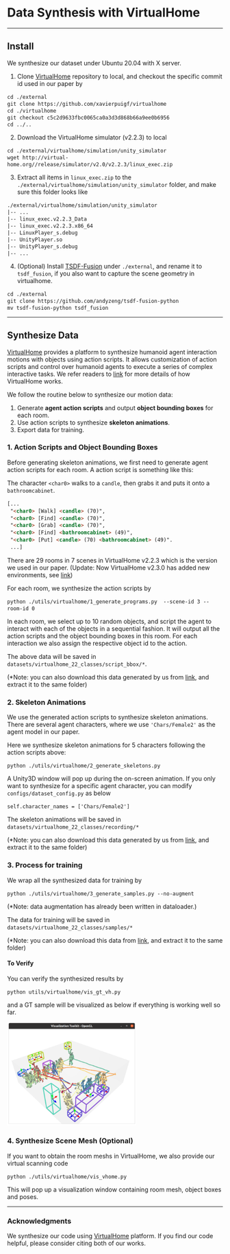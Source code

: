 # Data Synthesis with VirtualHome 

---

## Install
We synthesize our dataset under Ubuntu 20.04 with X server.

1. Clone [VirtualHome](https://github.com/xavierpuigf/virtualhome) repository to local, and checkout the specific commit id used in our paper by
```angular2html
cd ./external
git clone https://github.com/xavierpuigf/virtualhome
cd ./virtualhome
git checkout c5c2d9633fbc0065ca0a3d3d868b66a9ee0b6956
cd ../..
```

2. Download the VirtualHome simulator (v2.2.3) to local
```angular2html
cd ./external/virtualhome/simulation/unity_simulator
wget http://virtual-home.org//release/simulator/v2.0/v2.2.3/linux_exec.zip
```

3. Extract all items in `linux_exec.zip` to the `./external/virtualhome/simulation/unity_simulator` folder, and make sure this folder looks like
```angular2html
./external/virtualhome/simulation/unity_simulator
|-- ...
|-- linux_exec.v2.2.3_Data
|-- linux_exec.v2.2.3.x86_64
|-- LinuxPlayer_s.debug
|-- UnityPlayer.so
|-- UnityPlayer_s.debug
|-- ...
```

4. (Optional) Install [TSDF-Fusion](https://github.com/andyzeng/tsdf-fusion-python) under `./external`, and rename it to `tsdf_fusion`, if you also want to capture the scene geometry in virtualhome.
```angular2html
cd ./external
git clone https://github.com/andyzeng/tsdf-fusion-python
mv tsdf-fusion-python tsdf_fusion
```

---

## Synthesize Data
[VirtualHome](https://github.com/xavierpuigf/virtualhome) provides a platform to synthesize humanoid agent interaction
motions with objects using action scripts. It allows customization of action scripts and control over humanoid agents
to execute a series of complex interactive tasks. We refer readers to [link](http://virtual-home.org/documentation/master/#)
for more details of how VirtualHome works.

We follow the routine below to synthesize our motion data:
1. Generate **agent action scripts** and output **object bounding boxes** for each room.
2. Use action scripts to synthesize **skeleton animations**.
3. Export data for training.

### 1. Action Scripts and Object Bounding Boxes

Before generating skeleton animations, we first need to generate agent action scripts for each room. A action script
is something like this:

The character `<char0>` walks to a `candle`, then grabs it and puts it onto a `bathroomcabinet`.
```html
[...
 "<char0> [Walk] <candle> (70)", 
 "<char0> [Find] <candle> (70)",
 "<char0> [Grab] <candle> (70)", 
 "<char0> [Find] <bathroomcabinet> (49)",
 "<char0> [Put] <candle> (70) <bathroomcabinet> (49)".
 ...]
 ```

There are 29 rooms in 7 scenes in VirtualHome v2.2.3 which is the version we used in our paper. 
(Update: Now VirtualHome v2.3.0 has added new environments, see [link](http://virtual-home.org/documentation/master/downloads/downloads.html))

For each room, we synthesize the action scripts by
```commandline
python ./utils/virtualhome/1_generate_programs.py  --scene-id 3 --room-id 0
```

In each room, we select up to 10 random objects, and script the agent to interact with each of the objects in a
sequential fashion. It will output all the action scripts and the object bounding boxes in this room. For each
interaction we also assign the respective object id to the action.

The above data will be saved in `datasets/virtualhome_22_classes/script_bbox/*`.

(*Note: you can also download this data generated by us from [link](https://tumde-my.sharepoint.com/:u:/g/personal/yinyu_nie_tum_de/EbQJdYJq_QJIpj63S0git2UBJDaooF8c0_29ZjMEsmvTQA?e=eB568Q),
and extract it to the same folder)

### 2. Skeleton Animations
We use the generated action scripts to synthesize skeleton animations. There are several agent characters, where we use
`'Chars/Female2'` as the agent model in our paper.

Here we synthesize skeleton animations for 5 characters following the action scripts above:
```commandline
python ./utils/virtualhome/2_generate_skeletons.py
```
A Unity3D window will pop up during the on-screen animation. If you only want to synthesize for a specific agent
character, you can modify `configs/dataset_config.py` as below
```angular2html
self.character_names = ['Chars/Female2']
```

The skeleton animations will be saved in `datasets/virtualhome_22_classes/recording/*`

(*Note: you can also download this data generated by us from [link](https://tumde-my.sharepoint.com/:u:/g/personal/yinyu_nie_tum_de/EZjKkoxm741PsticYrFPQ2AB72KokWHdcY2vjsws1QwmmQ?e=KvzFUR),
and extract it to the same folder)

### 3. Process for training
We wrap all the synthesized data for training by
```commandline
python ./utils/virtualhome/3_generate_samples.py --no-augment
```
(*Note: data augmentation has already been written in dataloader.)

The data for training will be saved in `datasets/virtualhome_22_classes/samples/*`

(*Note: you can also download this data from [link](https://tumde-my.sharepoint.com/:u:/g/personal/yinyu_nie_tum_de/ESeI-yefoelJvMEaj7LGm0UB9Jq1qYraq0BtsemMxBV-DQ?e=spEx5Q),
and extract it to the same folder)


#### To Verify
You can verify the synthesized results by
```commandline
python utils/virtualhome/vis_gt_vh.py
```
and a GT sample will be visualized as below if everything is working well so far.

<img src="../../out/resources/verify_dataset.png" alt="verify_dataset.png" width="60%" />


### 4. Synthesize Scene Mesh (Optional)
If you want to obtain the room meshs in VirtualHome, we also provide our virtual scanning code
```commandline
python ./utils/virtualhome/vis_vhome.py 
```

This will pop up a visualization window containing room mesh, object boxes and poses.

---
### Acknowledgments
We synthesize our code using [VirtualHome](http://virtual-home.org/documentation/master/index.html) platform. If you find our code
helpful, please consider citing both of our works.














